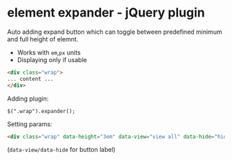 # element expander - jQuery plugin

Auto adding expand button which can toggle between predefined minimum and full height of elemnt. 

- Works with `em`,`px` units 
- Displaying only if usable

```html
<div class="wrap">
... content ...
</div>
```

Adding plugin:

```jquery
$(".wrap").expander();
```

Setting params:

```html
<div class="wrap" data-height="3em" data-view="view all" data-hide="hide me">
```

(```data-view/data-hide``` for button label)
